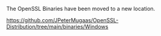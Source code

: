 The OpenSSL Binaries have been moved to a new location.  

https://github.com/JPeterMugaas/OpenSSL-Distribution/tree/main/binaries/Windows
